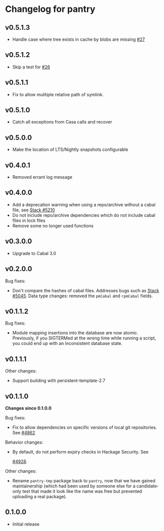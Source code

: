 # Changelog for pantry

## v0.5.1.3

* Handle case where tree exists in cache by blobs are missing [#27](https://github.com/commercialhaskell/pantry/issues/27)

## v0.5.1.2

* Skip a test for [#26](https://github.com/commercialhaskell/pantry/issues/26)

## v0.5.1.1

* Fix to allow mulitiple relative path of symlink.

## v0.5.1.0

* Catch all exceptions from Casa calls and recover

## v0.5.0.0

* Make the location of LTS/Nightly snapshots configurable

## v0.4.0.1

* Removed errant log message

## v0.4.0.0

* Add a deprecation warning when using a repo/archive without a cabal file, see [Stack #5210](https://github.com/commercialhaskell/stack/issues/5210)
* Do not include repo/archive dependencies which do not include cabal files in lock files
* Remove some no longer used functions

## v0.3.0.0

* Upgrade to Cabal 3.0

## v0.2.0.0

Bug fixes:

* Don't compare the hashes of cabal files.
  Addresses bugs such as [Stack
  #5045](https://github.com/commercialhaskell/stack/issues/5045).
  Data type changes: removed the `pmCabal` and `rpmCabal` fields.

## v0.1.1.2

Bug fixes:

* Module mapping insertions into the database are now atomic. Previously, if
  you SIGTERMed at the wrong time while running a script, you could end up with
  an inconsistent database state.

## v0.1.1.1

Other changes:

* Support building with persistent-template-2.7


## v0.1.1.0

**Changes since 0.1.0.0**

Bug fixes:

* Fix to allow dependencies on specific versions of local git repositories. See
  [#4862](https://github.com/commercialhaskell/stack/pull/4862)

Behavior changes:

* By default, do not perform expiry checks in Hackage Security. See

  [#4928](https://github.com/commercialhaskell/stack/issues/4928).

Other changes:

* Rename `pantry-tmp` package back to `pantry`, now that we have gained
  maintainership (which had been used by someone else for a candidate-only test
  that made it look like the name was free but prevented uploading a real
  package).


## 0.1.0.0

* Initial release
